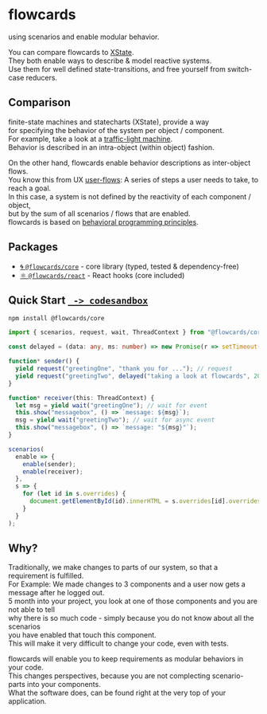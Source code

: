 # flowcards

using scenarios and enable modular behavior.

You can compare flowcards to [XState](https://github.com/davidkpiano/xstate).<br/>
They both enable ways to describe & model reactive systems.<br/>
Use them for well defined state-transitions, and free yourself from switch-case reducers.<br/>

## Comparison

finite-state machines and statecharts (XState), provide a way<br/>
for specifying the behavior of the system per object / component.<br/>
For example, take a look at a [traffic-light machine](https://github.com/davidkpiano/xstate#finite-state-machines).<br>
Behavior is described in an intra-object (within object) fashion.

On the other hand, flowcards enable behavior descriptions as inter-object flows.<br/>
You know this from UX [user-flows](https://miro.medium.com/max/1548/1*JGL_2ffE9foLaDbjp5g92g.png): A series of steps a user needs to take, to reach a goal.<br/>
In this case, a system is not defined by the reactivity of each component / object,<br/>
but by the sum of all scenarios / flows that are enabled.<br/>
flowcards is based on [behavioral programming principles](http://www.wisdom.weizmann.ac.il/~bprogram/more.html).

## Packages

- [🌀 `@flowcards/core`](https://github.com/ThomasDeutsch/flowcards/tree/master/packages/core) - core library (typed, tested & dependency-free)
- [⚛️ `@flowcards/react`](https://github.com/ThomasDeutsch/flowcards/tree/master/packages/react) - React hooks (core included)

## Quick Start [` -> codesandbox`](https://codesandbox.io/s/hello-flowcards-dk9yl)

```
npm install @flowcards/core
```

```ts
import { scenarios, request, wait, ThreadContext } from "@flowcards/core";

const delayed = (data: any, ms: number) => new Promise(r => setTimeout(() => r(data), ms));

function* sender() {
  yield request("greetingOne", "thank you for ..."); // request
  yield request("greetingTwo", delayed("taking a look at flowcards", 2000)); // async request
}

function* receiver(this: ThreadContext) {
  let msg = yield wait("greetingOne"); // wait for event
  this.show("messagebox", () => `message: ${msg}`);
  msg = yield wait("greetingTwo"); // wait for async event
  this.show("messagebox", () => `message: "${msg}"`);
}

scenarios(
  enable => {
    enable(sender);
    enable(receiver);
  },
  s => {
    for (let id in s.overrides) {
      document.getElementById(id).innerHTML = s.overrides[id].overrides[0];
    }
  }
);
```

## Why?

Traditionally, we make changes to parts of our system, so that a requirement is fulfilled.<br/>
For Example: We made changes to 3 components and a user now gets a message after he logged out.<br/>
5 month into your project, you look at one of those components and you are not able to tell<br/>
why there is so much code - simply because you do not know about all the scenarios<br/>
you have enabled that touch this component.<br/>
This will make it very difficult to change your code, even with tests.<br/>

flowcards will enable you to keep requirements as modular behaviors in your code.<br/>
This changes perspectives, because you are not complecting scenario-parts into your components.<br/>
What the software does, can be found right at the very top of your application.<br/>
